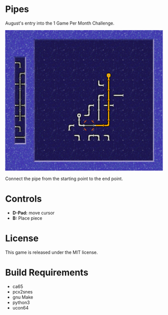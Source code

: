 Pipes
=====

August's entry into the 1 Game Per Month Challenge.

<img src="screenshot.png?raw=true" alt="Pipes Screenshot" width="512" height="448">

Connect the pipe from the starting point to the end point.


Controls
========

 * **D-Pad:** move cursor
 * **B:** Place piece


License
=======
This game is released under the MIT license.



Build Requirements
===================
 * ca65
 * pcx2snes
 * gnu Make
 * python3
 * ucon64

